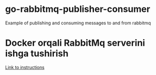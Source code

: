 # go-rabbitmq-publisher-consumer
Example of publishing and consuming messages to and from rabbitmq

# Docker orqali RabbitMq serverini ishga tushirish
[Link to instructions](https://github.com/golanguzb70/go-rabbitmq-publisher-consumer/blob/main/rabbitmq-server/README.md)